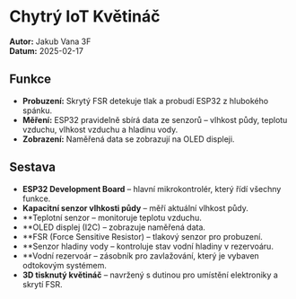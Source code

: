 # Chytrý IoT Květináč

**Autor:** Jakub Vana 3F  
**Datum:** 2025-02-17


## Funkce

- **Probuzení:** Skrytý FSR detekuje tlak a probudí ESP32 z hlubokého spánku.
- **Měření:** ESP32 pravidelně sbírá data ze senzorů – vlhkost půdy, teplotu vzduchu, vlhkost vzduchu a hladinu vody.
- **Zobrazení:** Naměřená data se zobrazují na OLED displeji.


## Sestava

- **ESP32 Development Board** – hlavní mikrokontrolér, který řídí všechny funkce.
- **Kapacitní senzor vlhkosti půdy** – měří aktuální vlhkost půdy.
- **Teplotní senzor – monitoruje teplotu vzduchu.
- **OLED displej (I2C) – zobrazuje naměřená data.
- **FSR (Force Sensitive Resistor) – tlakový senzor pro probuzení.
- **Senzor hladiny vody – kontroluje stav vodní hladiny v rezervoáru.
- **Vodní rezervoár – zásobník pro zavlažování, který je vybaven odtokovým systémem.
- **3D tisknutý květináč** – navržený s dutinou pro umístění elektroniky a skrytí FSR.
